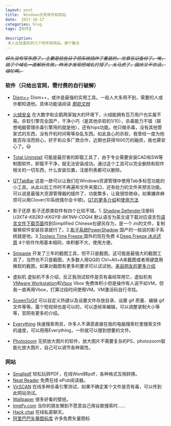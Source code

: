 ```yaml
---	
layout: post 
title: 	Windows优秀软件和网站     
date:  2017-10-17     
categories: blog 	 
tags: [软件]  	
    
description: 	
 本人比较喜欢的几个软件和网站，做个集合
---          
```

 ~~*好久没有写东西了，主要是前些日子把系统搞炸了重装的，文章忘记备份了。唉，搞了个域名一直解析失败，昨天才发现把域名打错了，太马虎了，国庆又干农活，很忙啊。*~~ 

### 软件（只给出官网，需付费的自行破解）     

-  [Dism++](http://www.chuyu.me/zh-Hans/index.html) Dism++，或许是最强的实用工具。一般人大多用不到，需要的人或许都知道他。具体功能请阅读 *[帮助文档](http://www.chuyu.me/zh-Hans/Document.html)*    
-   [火绒安全](http://wap.huorong.cn/)  在大数字和企鹅两家独大的环境下，火绒能拥有百万用户也实属不易。杀软引擎完全国产，干净小巧（是其他杀软的1/10），杀毒能力不错（联想电脑管理杀毒引擎用的就是他），还有hips功能。他只做杀毒，没有其他管家式的东西，没有开机时间等等杂乱东西。如此良心的杀软，我曾经一度为他能否存活而担心，好歹和众多厂商合作，近期也获得1600万的融资，我也算安心了。😃

-  [Total Uninstall](https://www.martau.com/)  可能是最厉害的卸载工具了，由于专业需要安装CAD和SW等制图软件，卸载不干净，就无法安装成功。通过这个工具可以完全删除和软件相关的一切东西，什么安装位置，注册列表都可以删除。

-  [QTTabBar](http://qttabbar.sourceforge.net/)  这是一款可以让我们在Windows资源管理中使用Tab多标签功能的小工具。从此以后工作时不再遍布文件夹窗口，还有给力的文件夹预览功能。可以说是最强大资源管理器的插件了，功能繁多，让我很惊艳😄。如果嫌弃麻烦可以用Clover(10系统偶尔会卡顿)。[QT的更多介绍](http://www.appinn.com/qttabbar/)和[使用方法](http://neue.v2ex.com/t/359535)

-  影子还原    影子还原类软件有四个比较不错。1. [Shadow Defender](http://www.shadowdefender.com/)注册码 *U3XT4-K82R3-KKGYB-8K1NN-CDQI4* 默认语言为英文请下载对应语言包[语言文件下载页面](http://www.shadowdefender.com/download.html)找到Simplified Chinese右键另存为，是一个.ini的文件，复制替换软件安装目录就行了。2.[影子系统PowerShadow](http://www.yingzixitong.cn/product.html) 国产的一般说的影子系统就是他。3.[Toolwiz Time Freeze ](http://www.toolwiz.com/lead/toolwiz_time_freeze.php)国外的现在免费 4.[Deep Freeze 冰点还原](http://www.faronics.com/zh-hans/products/deep-freeze/) 4个软件作用基本相同，体积都不大，使用方便。 

- [Snipaste](https://zh.snipaste.com/) 开发了三年的截图工具，但不只是截图。这可能是最强大的截图工具了，当然也不只是截图，大多数人用QQ的 Ctrl+Alt+A来截图或者用键盘用微软的截图，如果对截图有更多的要求可以试试他。[来自网友的更多介绍](https://www.v2ex.com/t/295433)		
- 虚拟机 虚拟机不多介绍，反正我测试软件是否有毒经常用它，虚拟机有[VMware Workstation](https://www.vmware.com/cn.html)和[Vbox](https://www.virtualbox.org/) Vbox 免费体积小但是操作有人说不如VM，但我一直再用Vbox，打算过段时间使用VM。VM激活码自行寻找。
- [SceenToGif](http://www.screentogif.com/?l=zh_cn) 可以自定义热键以及设置文件存放目录、设置 gif 质量、编辑 gif 文件等等。露个短视频也是可以的，可以逐帧率编辑，可以调整录制大小等等，官网有更多的介绍。
- [Everything](http://www.voidtools.com/) 快速搜索用具，许多人不满意直接在我的电脑搜索栏里搜索文件的速度，可以用用Everything，一秒就可以搜到想要的文件。  
- [Photozoom](http://www.benvista.com/) 无损放大图片的软件，放大图片不需要复杂的PS，photozoom智能化放大图片，自己可以调节各种属性。 
    
### 网站     
- [Smallpdf](https://smallpdf.com/cn)  轻松玩转PDF，在线Word转pdf，各种格式互相转换。   
- [Neat Reader](https://www.neat-reader.cn/) 免费在线 ePub阅读器。 	
- [VirSCAN](http://www.virscan.org/) 在线多种杀毒引擎测试，如果不确定某个文件是否有毒，可以传到此网站测试。	
- [Wallpaper](https://wall.alphacoders.com/) 很多好看的壁纸。	
- [lmgtfy.com](http://lmgtfy.com/) 当你的朋友懒到不愿意自己用谷歌搜索时……	
- [Hack chat](https://hack.chat/) 在线私密聊天。  
- [阿里巴巴矢量图标库](http://www.iconfont.cn/) 许多免费矢量图标







